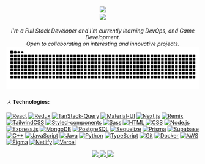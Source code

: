 <div align="center">

  <!-- Typing-svg (Hello World) -->
  <div>
    <a href="https://git.io/typing-svg">
      <img src="https://readme-typing-svg.demolab.com?font=Fira+Code&pause=1000&color=197670&&width=435&lines=console.log(%22Hello%2C+World%22);フロー状態!&center=true&size=**25**"/>
    </a>
  </div>

  <!-- GIF -->
<div> <img src="assets/cybergeometry.gif" width="450px"> </div>

  <!-- for beauty -->
  <br>

<i>
I'm a Full Stack Developer and I'm currently learning DevOps, and Game Development.<br>
Open to collaborating on interesting and innovative projects.<br>
</i>

 <!-- Snake Code Contribution Map -->
  <picture>
    <source media="(prefers-color-scheme: dark)" srcset="https://raw.githubusercontent.com/cyvolx/cyvolx/output/github-contribution-grid-snake-dark.svg" />
    <source media="(prefers-color-scheme: light)" srcset="https://raw.githubusercontent.com/cyvolx/cyvolx/output/github-contribution-grid-snake.svg" />
    <img alt="github-snake" src="https://raw.githubusercontent.com/cyvolx/cyvolx/output/github-contribution-grid-snake-dark.svg" />
  </picture>
</div>

#### ㅅ Technologies:

[![React](https://img.shields.io/badge/react-black?style=for-the-badge&logo=react)](https://github.com/cyvolx)
[![Redux](https://img.shields.io/badge/redux-black?style=for-the-badge&logo=redux&logoColor=764abc)](https://github.com/cyvolx)
[![TanStack-Query](https://img.shields.io/badge/tanstack--query-black?style=for-the-badge&logo=reactquery)](https://github.com/cyvolx)
[![Material-UI](https://img.shields.io/badge/mui-black?style=for-the-badge&logo=mui)](https://github.com/cyvolx)
[![Next.js](https://img.shields.io/badge/next.js-black?style=for-the-badge&logo=next.js)](https://github.com/cyvolx)
[![Remix](https://img.shields.io/badge/remix-black?style=for-the-badge&logo=remix)](https://github.com/cyvolx)
[![TailwindCSS](https://img.shields.io/badge/tailwind%20CSS-black?style=for-the-badge&logo=tailwind%20CSS)](https://github.com/cyvolx)
[![Styled-components](https://img.shields.io/badge/styled--components-black?style=for-the-badge&logo=styled-components)](https://github.com/cyvolx)
[![Sass](https://img.shields.io/badge/sass-black?style=for-the-badge&logo=sass)](https://github.com/cyvolx)
[![HTML](https://img.shields.io/badge/html-black?style=for-the-badge&logo=html5)](https://github.com/cyvolx)
[![CSS](https://img.shields.io/badge/css-black?style=for-the-badge&logo=css3&logoColor=0277bd)](https://github.com/cyvolx)
[![Node.js](https://img.shields.io/badge/node.js-black?style=for-the-badge&logo=node.js)](https://github.com/cyvolx)
[![Express.js](https://img.shields.io/badge/Express-000?logo=express&logoColor=fff&style=for-the-badge)](https://github.com/cyvolx)
[![MongoDB](https://img.shields.io/badge/mongodb-black?style=for-the-badge&logo=mongodb)](https://github.com/cyvolx)
[![PostgreSQL](https://img.shields.io/badge/postgresql-black?style=for-the-badge&logo=postgresql)](https://github.com/cyvolx)
[![Sequelize](https://img.shields.io/badge/sequelize-black?style=for-the-badge&logo=sequelize)](https://github.com/cyvolx)
[![Prisma](https://img.shields.io/badge/prisma-black?style=for-the-badge&logo=prisma)](https://github.com/cyvolx)
[![Supabase](https://img.shields.io/badge/supabase-black?style=for-the-badge&logo=supabase)](https://github.com/cyvolx)
[![C++](https://img.shields.io/badge/c++-black?style=for-the-badge&logo=cplusplus&logoColor=659bd3)](https://github.com/cyvolx)
[![JavaScript](https://img.shields.io/badge/javascript-black?style=for-the-badge&logo=javascript)](https://github.com/cyvolx)
[![Java](https://img.shields.io/badge/java-black?style=for-the-badge&logo=openjdk&logoColor=f58219)](https://github.com/cyvolx)
[![Python](https://img.shields.io/badge/python-black?style=for-the-badge&logo=python)](https://github.com/cyvolx)
[![TypeScript](https://img.shields.io/badge/typescript-black?style=for-the-badge&logo=typescript)](https://github.com/cyvolx)
[![Git](https://img.shields.io/badge/git-black?style=for-the-badge&logo=git)](https://github.com/cyvolx)
[![Docker](https://img.shields.io/badge/docker-black?style=for-the-badge&logo=docker)](https://github.com/cyvolx)
[![AWS](https://img.shields.io/badge/aws-black?style=for-the-badge&logo=amazon-web-services)](https://github.com/cyvolx)
[![Figma](https://img.shields.io/badge/figma-black?style=for-the-badge&logo=figma)](https://github.com/cyvolx)
[![Netlify](https://img.shields.io/badge/netlify-black?style=for-the-badge&logo=netlify)](https://github.com/cyvolx)
[![Vercel](https://img.shields.io/badge/vercel-black?style=for-the-badge&logo=vercel)](https://github.com/cyvolx)

 <!-- Github Stats -->

<div align="center">
  <a href="https://github.com/cyvolx">
    <img src="https://github-profile-summary-cards.vercel.app/api/cards/profile-details?username=cyvolx&theme=gotham" />
  </a>
   <a href="https://github.com/cyvolx">
    <img src="https://github-profile-summary-cards.vercel.app/api/cards/stats?username=cyvolx&theme=gotham" />
  <a href="https://github.com/cyvolx">
    <img src="https://github-profile-summary-cards.vercel.app/api/cards/productive-time?username=cyvolx&theme=gotham&utcOffset=1" />
  </a>
  </a>
</div>
